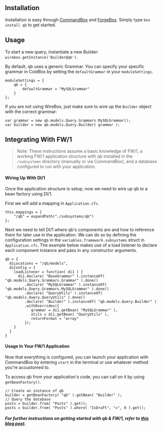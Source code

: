 ## Installation

Installation is easy through [CommandBox](https://www.ortussolutions.com/products/commandbox) and [ForgeBox](https://www.coldbox.org/forgebox).  Simply type `box install qb` to get started.


## Usage

To start a new query, instantiate a new Builder: `wirebox.getInstance('Builder@qb')`.

By default, qb uses a generic Grammar.  You can specify your specific grammar in ColdBox by setting the `defaultGrammar` in your `moduleSettings`.

```coldfusion-cfc
moduleSettings = {
    qb = {
        defaultGrammar = "MySQLGrammar"
    }
};
```

If you are not using WireBox, just make sure to wire up the `Builder` object with the correct grammar:

```coldfusion-cfc
var grammar = new qb.models.Query.Grammars.MySQLGrammar();
var builder = new qb.models.Query.Builder( grammar );
```

## Integrating With FW/1

> Note: These instructions assume a basic knowledge of FW/1, a working FW/1 application structure with qb installed in the `/subsystems` directory (manually or via CommandBox), and a database configured to run with your application.

#### Wiring Up With DI/1

Once the application structure is setup, now we need to wire up qb to a bean factory using DI/1.

First we will add a mapping in `Application.cfc`.

```coldfusion-cfc
this.mappings = {
    "/qb" = expandPath("./subsystems/qb")
};
```

Next we need to tell DI/1 where qb's components are and how to reference them for later use in the application. We can do so by defining the configuration settings in the `variables.framework.subsystems` struct in `Application.cfc`. The example below makes use of a load listener to declare each component instance and pass in any constructor arguments.

```coldfusion-cfc
qb = {
  diLocations = "/qb/models",
  diConfig = {
    loadListener = function( di1 ) {
      di1.declare( "BaseGrammar" ).instanceOf( "qb.models.Query.Grammars.Grammar" ).done()
         .declare( "MySQLGrammar" ).instanceOf( "qb.models.Query.Grammars.MySQLGrammar" ).done()
         .declare( "QueryUtils" ).instanceOf( "qb.models.Query.QueryUtils" ).done()
         .declare( "Builder" ).instanceOf( "qb.models.Query.Builder" )
         .withOverrides({
            grammar = di1.getBean( "MySQLGrammar" ),
            utils = di1.getBean( "QueryUtils" ),
            returnFormat = "array"
         });
    }
  }
}
```

#### Usage In Your FW/1 Application

Now that everything is configured, you can launch your application with CommandBox by entering `start` in the terminal or use whatever method you're accustomed to.

To access qb from your application's code, you can call on it by using `getBeanFactory()`.

```coldfusion-cfc
// Create an instance of qb
builder = getBeanFactory( "qb" ).getBean( "Builder" );
// Query the database
posts = builder.from( "Posts" ).get();
posts = builder.from( "Posts" ).where( "IsDraft", "=", 0 ).get();
```

##### For further instructions on getting started with qb & FW/1, refer to [this blog post](http://tonyjunkes.com/blog/working-with-fw1-and-qb/).

